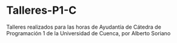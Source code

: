 # Talleres-P1-C
Talleres realizados para las horas de Ayudantía de Cátedra de Programación 1 de la Universidad de Cuenca, por Alberto Soriano
